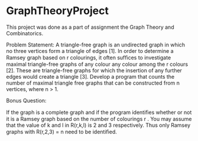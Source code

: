 GraphTheoryProject
==================
This project was done as a part of assignment the Graph Theory and Combinatorics.

Problem Statement:
A triangle-free graph is an undirected graph in which no three vertices form a triangle of
edges [1]. In order to determine a Ramsey graph based on r colourings, it often sufﬁces to
investigate maximal triangle-free graphs of any colour any colour among the r colours [2].
These are triangle-free graphs for which the insertion of any further edges would create a
triangle [3]. Develop a program that counts the number of maximal triangle free graphs
that can be constructed from n vertices, where n > 1. 






Bonus Question:

If the graph is a complete graph and if the program identiﬁes whether or not it is a Ramsey
graph based on the number of colourings r . You may assume that the value of k and l in
R(r,k,l) is 2 and 3 respectively. Thus only Ramsey graphs with R(r,2,3) = n need to be
identiﬁed.
